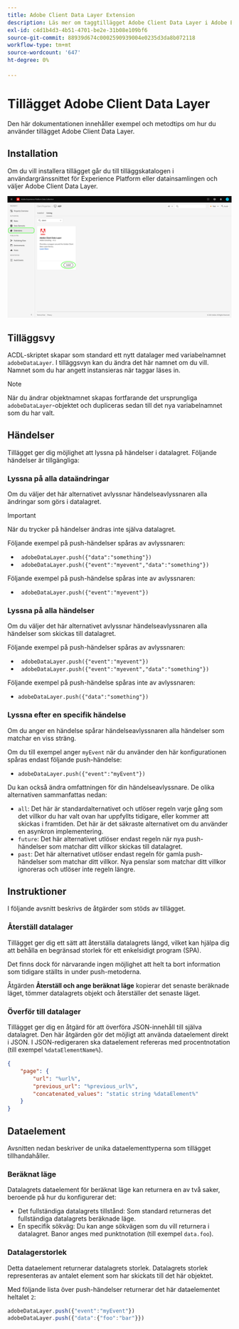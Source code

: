 ```yaml
---
title: Adobe Client Data Layer Extension
description: Läs mer om taggtillägget Adobe Client Data Layer i Adobe Experience Platform.
exl-id: c4d1b4d3-4b51-4701-be2e-31b08e109bf6
source-git-commit: 88939d674c0002590939004e0235d3da8b072118
workflow-type: tm+mt
source-wordcount: '647'
ht-degree: 0%

---
```


# Tillägget Adobe Client Data Layer

Den här dokumentationen innehåller exempel och metodtips om hur du använder tillägget Adobe Client Data Layer.

<!-- (Missing document?)
If you would like to have more details on development consideration, [please reach this page](./dev.md). -->

## Installation

Om du vill installera tillägget går du till tilläggskatalogen i användargränssnittet för Experience Platform eller datainsamlingen och väljer Adobe Client Data Layer.

![ACDL-tilläggsvy i katalog](./images/catalog.png)

<!-- (GitHub link?)
There is also the possibility to fork this project. You can download this github project, realize the change that you deem required for your specific use-case and re-upload it on your Organization as a private extension.
This installation will not be supported on our end.<br>
>[!NOTE]
>
> _Consider renaming the extension name in the extension.json file_ -->

## Tilläggsvy

ACDL-skriptet skapar som standard ett nytt datalager med variabelnamnet `adobeDataLayer`. I tilläggsvyn kan du ändra det här namnet om du vill. Namnet som du har angett instansieras när taggar läses in.

>[!NOTE]
>
>När du ändrar objektnamnet skapas fortfarande det ursprungliga `adobeDataLayer`-objektet och dupliceras sedan till det nya variabelnamnet som du har valt.

## Händelser

Tillägget ger dig möjlighet att lyssna på händelser i datalagret. Följande händelser är tillgängliga:

### Lyssna på alla dataändringar

Om du väljer det här alternativet avlyssnar händelseavlyssnaren alla ändringar som görs i datalagret.

>[!IMPORTANT]
>
>När du trycker på händelser ändras inte själva datalagret.

Följande exempel på push-händelser spåras av avlyssnaren:

* ` adobeDataLayer.push({"data":"something"})`
* ` adobeDataLayer.push({"event":"myevent","data":"something"})`

Följande exempel på push-händelse spåras inte av avlyssnaren:

* ` adobeDataLayer.push({"event":"myevent"})`

### Lyssna på alla händelser

Om du väljer det här alternativet avlyssnar händelseavlyssnaren alla händelser som skickas till datalagret.

Följande exempel på push-händelser spåras av avlyssnaren:

* ` adobeDataLayer.push({"event":"myevent"})`
* ` adobeDataLayer.push({"event":"myevent","data":"something"})`

Följande exempel på push-händelse spåras inte av avlyssnaren:

* ` adobeDataLayer.push({"data":"something"}) `

### Lyssna efter en specifik händelse

Om du anger en händelse spårar händelseavlyssnaren alla händelser som matchar en viss sträng.

Om du till exempel anger `myEvent` när du använder den här konfigurationen spåras endast följande push-händelse:

* `adobeDataLayer.push({"event":"myEvent"})`

Du kan också ändra omfattningen för din händelseavlyssnare. De olika alternativen sammanfattas nedan:

* `all`: Det här är standardalternativet och utlöser regeln varje gång som det villkor du har valt ovan har uppfyllts tidigare, eller kommer att skickas i framtiden. Det här är det säkraste alternativet om du använder en asynkron implementering.
* `future`: Det här alternativet utlöser endast regeln när nya push-händelser som matchar ditt villkor skickas till datalagret.
* `past`: Det här alternativet utlöser endast regeln för gamla push-händelser som matchar ditt villkor. Nya penslar som matchar ditt villkor ignoreras och utlöser inte regeln längre.

## Instruktioner

I följande avsnitt beskrivs de åtgärder som stöds av tillägget.

### Återställ datalager

Tillägget ger dig ett sätt att återställa datalagrets längd, vilket kan hjälpa dig att behålla en begränsad storlek för ett enkelsidigt program (SPA).

Det finns dock för närvarande ingen möjlighet att helt ta bort information som tidigare ställts in under push-metoderna.

Åtgärden **Återställ och ange beräknat läge** kopierar det senaste beräknade läget, tömmer datalagrets objekt och återställer det senaste läget.

### Överför till datalager

Tillägget ger dig en åtgärd för att överföra JSON-innehåll till själva datalagret. Den här åtgärden gör det möjligt att använda dataelement direkt i JSON. I JSON-redigeraren ska dataelement refereras med procentnotation (till exempel `%dataElementName%`).

```json
{
    "page": {
        "url": "%url%",
        "previous_url": "%previous_url%",
        "concatenated_values": "static string %dataElement%"
    }
}
```

## Dataelement

Avsnitten nedan beskriver de unika dataelementtyperna som tillägget tillhandahåller.

### Beräknat läge

Datalagrets dataelement för beräknat läge kan returnera en av två saker, beroende på hur du konfigurerar det:

* Det fullständiga datalagrets tillstånd: Som standard returneras det fullständiga datalagrets beräknade läge.
* En specifik sökväg: Du kan ange sökvägen som du vill returnera i datalagret. Banor anges med punktnotation (till exempel `data.foo`).

### Datalagerstorlek

Detta dataelement returnerar datalagrets storlek. Datalagrets storlek representeras av antalet element som har skickats till det här objektet.

Med följande lista över push-händelser returnerar det här dataelementet heltalet `2`:

```js
adobeDataLayer.push({"event":"myEvent"})
adobeDataLayer.push({"data":{"foo":"bar"}})
```
